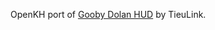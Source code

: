 OpenKH port of [Gooby Dolan HUD](https://www.nexusmods.com/kingdomhearts2finalmix/mods/24) by TieuLink.